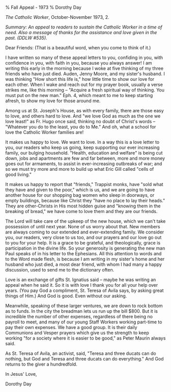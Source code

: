 % Fall Appeal - 1973
% Dorothy Day

*The Catholic Worker*, October-November 1973, 2.

*Summary: An appeal to readers to sustain the Catholic Worker in a time
of need. Also a message of thanks for the assistance and love given in
the past. (DDLW \#535).*

Dear Friends: (That is a beautiful word, when you come to think of it.)

I have written so many of these appeal letters to you, confiding in you,
with confidence in you, with faith in you, because you always answer! I
am writing this early in the morning because I woke at five thinking of
my three friends who have just died. Auden, Jenny Moore, and my sister's
husband. I was thinking "How short this life is," how little time to
show our love for each other. When I wake and reach out for my prayer
book, usually a verse strikes me, like this morning – "Acquire a fresh
spiritual way of thinking. You must put on the new man." Eph. 4, which
meant to me to keep starting afresh, to show my love for those around
me.

Among us at St. Joseph's House, as with every family, there are those
easy to love, and others hard to love. And "we love God as much as the
one we love least!" as Fr. Hugo once said, thinking no doubt of Christ's
words – "Whatever you do to the least, you do to Me." And oh, what a
school for love the Catholic Worker families are!

It makes us happy to love. We want to love. In a way this is a love
letter to you, our readers who keep us going, keep supporting our ever
increasing family, our bulging household. "Health, education and
welfare" is being cut down, jobs and apartments are few and far between,
more and more money goes out for armaments, to assist in ever-increasing
outbreaks of war; and so we must try more and more to build up what Eric
Gill called "cells of good living."

It makes us happy to report that "friends," Trappist monks, have "sold
what they have and given to the poor," which is us, and we are going to
have another house for our shopping bag women who sleep in doorways, or
empty buildings, because like Christ they "have no place to lay their
heads." They are other-Christs in His most hidden guise and "knowing
them in the breaking of bread," we have come to love them and they are
our friends.

The Lord will take care of the upkeep of the new house, which we can't
take possession of until next year. None of us worry about that. New
members are always coming to our extended and ever-extending family. We
consider you, our readers, very close to us too, and our prayers and our
love go out to you for your help. It is a grace to be grateful, and
theologically, grace is participation in the divine life. So your
generosity is generating the new man Paul speaks of in his letter to the
Ephesians. All this attention to words and to the Word made flesh, is
because I am writing in my sister's home and her husband who just died,
a most dear friend, with whom I had many a happy discussion, used to
send me to the dictionary often.

Love is an exchange of gifts St. Ignatius said – maybe he was writing an
appeal when he said it. So it is with love I thank you for all your help
over years. (You pay God a compliment, St. Teresa of Avila says, by
asking great things of Him.) And God is good. Even without our asking.

Meanwhile, speaking of these larger ventures, we are down to rock bottom
as to funds. In the city the breadman lets us run up the bill \$800. But
it is incredible the number of other expenses, regardless of there being
no payroll to meet, and many of our young Staff Workers working
part-time to pay their own expenses. We have a good group. It is their
daily Communions and Vesper prayers which give us the strength to keep
working "for a society where it is easier to be good," as Peter Maurin
always said.

As St. Teresa of Avila, an activist, said, "Teresa and three ducats can
do nothing, but God and Teresa and three ducats can do everything." And
God returns to the giver a hundredfold.

In Jesus' Love,

Dorothy Day
